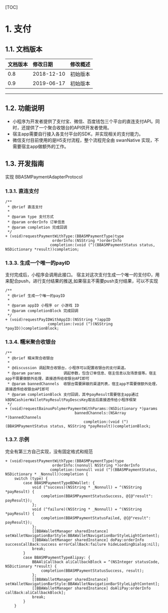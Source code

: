 [TOC]

# 1. 支付
## 1.1. 文档版本

|文档版本|修改日期|修改概述|
|:--|:--|:--|
|0.8|2018-12-10|初始版本|
|0.9|2019-06-17|初始版本|

--------------------------
## 1.2. 功能说明

+ 小程序为开发者提供了支付宝、微信、百度钱包三个平台的直连支付API。同时，还提供了一个聚合收银台的API供开发者使用。
+ 宿主app需要自行接入各支付平台的SDK，并实现相关的支付能力。
+ 微信支付目前使用的是H5支付流程，整个流程完全由 swanNative 实现，不需要宿主app做额外的工作。

## 1.3. 开发指南

实现 BBASMPaymentAdapterProtocol
 
### 1.3.1. 直连支付

```
/**
 * @brief 直连支付
 *
 * @param type 支付方式
 * @param orderInfo 订单信息
 * @param completion 完成回调
 */
+ (void)requestPaymentWithType:(BBASMPaymentType)type
                     orderInfo:(NSString *)orderInfo
                    completion:(void (^)(BBASMPaymentStatus status, NSDictionary *result))completion;
```


### 1.3.3. 生成一个唯一的payID

支付完成后，小程序会调用此接口。
宿主对这次支付生成一个唯一的支付ID，用来配合push，进行支付结果的推送,如果宿主不需要push支付结果，可以不实现

```
/**
 * @brief 生成一个唯一的payID
 *
 * @param appID 小程序 or 小游戏 ID
 * @param completionBlock 完成回调
 */
+ (void)requestPayIDWithAppID:(NSString *)appID
                   completion:(void (^)(NSString *payID))completionBlock;
```

### 1.3.4. 糯米聚合收银台

```
/**
 * @brief 糯米聚合收银台
 *
 * @discussion 调起聚合收银台，小程序可以配置收银台的支付渠道。
 * @param params          调起参数，包含订单信息、宿主信息以及场景值等。宿主app不需要做额外处理，直接透传给收银台API即可
 * @param bannedChannels  收银台需要屏蔽的渠道列表，宿主app不需要做额外处理，直接透传给收银台API即可
 * @param completionBlock 支付回调，其中payResult需要宿主app通过kBDNCashierWalletPayResultPayDescsKey取出后直接透传给小程序框架
 */
+ (void)requestBainuoPolymerPaymentWithParams:(NSDictionary *)params
                               bannedChannels:(NSArray *)bannedChannels
                                   completion:(void (^)(BBASMPaymentStatus status, NSString *payResult))completionBlock;
```

### 1.3.7. 示例
完全有第三方自己实现，没有固定格式和规范

```
+ (void)requestPaymentWithType:(BBASMPaymentType)type
                     orderInfo:(nonnull NSString *)orderInfo
                    completion:(nonnull void (^)(BBASMPaymentStatus, NSDictionary * _Nonnull))completion {
    switch (type) {
        case BBASMPaymentTypeBDWallet: {
            void (^success)(NSString * _Nonnull) = ^(NSString *payResult) {
                completion(BBASMPaymentStatusSuccess, @{@"result": payResult});
            };
            void (^failure)(NSString * _Nonnull) = ^(NSString *payResult) {
                completion(BBASMPaymentStatusFailed, @{@"result": payResult});
            };
            [[BBAWalletManager sharedInstance] setWalletNavigationBarStyle:BBAWalletNavigationBarStyleLightContent];
            [[BBAWalletManager sharedInstance] doPay:orderInfo successCallBack:success errorCallBack:failure hideLoadingDialog:nil];
            break;
        }
        case BBASMPaymentTypeAlipay: {
            BBAAliCallback aliCallbackBlock = ^(NSInteger statusCode, NSDictionary *result) {
                completion(BBASMPaymentStatusSuccess, result);
            };
            [[BBAWalletManager sharedInstance] setWalletNavigationBarStyle:BBAWalletNavigationBarStyleLightContent];
            [[BBAWalletManager sharedInstance] doAliPay:orderInfo callBack:aliCallbackBlock];
            break;
        }
    }
```





